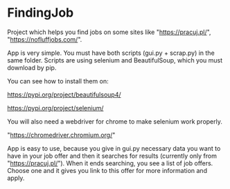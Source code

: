 # FindingJob
Project which helps you find jobs on some sites like "https://pracuj.pl/", "https://nofluffjobs.com/".

App is very simple. You must have both scripts (gui.py + scrap.py) in the same folder. Scripts are using selenium and BeautifulSoup, which you must download by pip.

You can see how to install them on:

https://pypi.org/project/beautifulsoup4/ 

https://pypi.org/project/selenium/


You will also need a webdriver for chrome to make selenium work properly.

"https://chromedriver.chromium.org/"

App is easy to use, because you give in gui.py necessary data you want to have in your job offer and then it searches for results (currently only from "https://pracuj.pl/").
When it ends searching, you see a list of job offers. Choose one and it gives you link to this offer for more information and apply.
